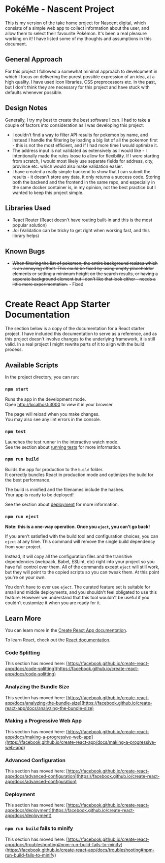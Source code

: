 # PokéMe - Nascent Project

This is my version of the take home project for Nascent digital, which consists of a simple web app to collect information about the user, and allow them to select their favourite Pokémon. It's been a real pleasure working on it! I have listed some of my thoughts and assumptions in this document.

## General Approach

For this project I followed a somewhat minimal approach to development in which I focus on delivering the purest possible expression of an idea, at a high quality. I have used icon libraries, CSS preprocessors etc. in the past, but I don't think they are necessary for this project and have stuck with defaults whenever possible.   

## Design Notes

Generally, I try my best to create the best software I can. I had to take a couple of factors into consideration as I was developing this project:

- I couldn't find a way to filter API results for pokemon by name, and instead I handle the filtering by loading a big list of all the pokemon first - this is not the most efficient, and if I had more time I would optimize it.
- The address input is not validated as extensively as I would like - I intentionally made the rules loose to allow for flexibility. If I were starting from scratch, I would most likely use separate fields for address, city, province etc. which would also make validation easier.
- I have created a really simple backend to show that I can submit the results - it doesn't store any data, it only returns a success code. Storing both the backend and the frontend in the same repo, and especially in the same docker container is, in my opinion, not the best practice but I wanted to keep this project simple.

## Libraries Used

- React Router (React doesn't have routing built-in and this is the most popular solution)
- Joi (Validation can be tricky to get right when working fast, and this library helps)

## Known Bugs

- ~~When filtering the list of pokemon, the entire background resizes which is an annoying effect. This could be fixed by using empty placeholder elements or setting a minimum height on the search results, or having a seperate background element but I don't like that look either - needs a little more experimentation.~~ - Fixed

# Create React App Starter Documentation

The section below is a copy of the documentation for a React starter project. I have included this documentation to serve as a reference, and as this project doesn't involve changes to the underlying framework, it is still valid. In a real project I might rewrite parts of it to align with the build process. 

## Available Scripts

In the project directory, you can run:

### `npm start`

Runs the app in the development mode.\
Open [http://localhost:3000](http://localhost:3000) to view it in your browser.

The page will reload when you make changes.\
You may also see any lint errors in the console.

### `npm test`

Launches the test runner in the interactive watch mode.\
See the section about [running tests](https://facebook.github.io/create-react-app/docs/running-tests) for more information.

### `npm run build`

Builds the app for production to the `build` folder.\
It correctly bundles React in production mode and optimizes the build for the best performance.

The build is minified and the filenames include the hashes.\
Your app is ready to be deployed!

See the section about [deployment](https://facebook.github.io/create-react-app/docs/deployment) for more information.

### `npm run eject`

**Note: this is a one-way operation. Once you `eject`, you can't go back!**

If you aren't satisfied with the build tool and configuration choices, you can `eject` at any time. This command will remove the single build dependency from your project.

Instead, it will copy all the configuration files and the transitive dependencies (webpack, Babel, ESLint, etc) right into your project so you have full control over them. All of the commands except `eject` will still work, but they will point to the copied scripts so you can tweak them. At this point you're on your own.

You don't have to ever use `eject`. The curated feature set is suitable for small and middle deployments, and you shouldn't feel obligated to use this feature. However we understand that this tool wouldn't be useful if you couldn't customize it when you are ready for it.

## Learn More

You can learn more in the [Create React App documentation](https://facebook.github.io/create-react-app/docs/getting-started).

To learn React, check out the [React documentation](https://reactjs.org/).

### Code Splitting

This section has moved here: [https://facebook.github.io/create-react-app/docs/code-splitting](https://facebook.github.io/create-react-app/docs/code-splitting)

### Analyzing the Bundle Size

This section has moved here: [https://facebook.github.io/create-react-app/docs/analyzing-the-bundle-size](https://facebook.github.io/create-react-app/docs/analyzing-the-bundle-size)

### Making a Progressive Web App

This section has moved here: [https://facebook.github.io/create-react-app/docs/making-a-progressive-web-app](https://facebook.github.io/create-react-app/docs/making-a-progressive-web-app)

### Advanced Configuration

This section has moved here: [https://facebook.github.io/create-react-app/docs/advanced-configuration](https://facebook.github.io/create-react-app/docs/advanced-configuration)

### Deployment

This section has moved here: [https://facebook.github.io/create-react-app/docs/deployment](https://facebook.github.io/create-react-app/docs/deployment)

### `npm run build` fails to minify

This section has moved here: [https://facebook.github.io/create-react-app/docs/troubleshooting#npm-run-build-fails-to-minify](https://facebook.github.io/create-react-app/docs/troubleshooting#npm-run-build-fails-to-minify)
